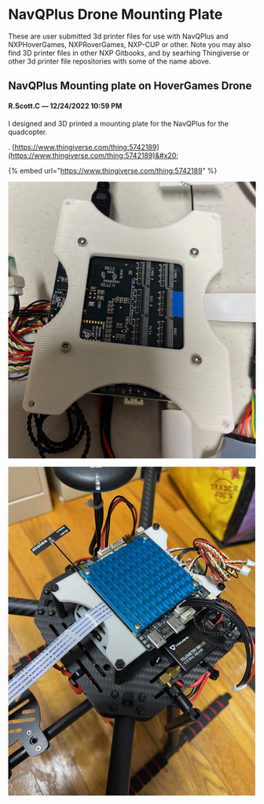 # NavQPlus Drone Mounting Plate

These are user submitted 3d printer files for use with NavQPlus and  NXPHoverGames, NXPRoverGames, NXP-CUP or other. Note you may also find 3D printer files in other NXP Gitbooks, and by searhing Thingiverse or other 3d printer file repositories with some of the name above.&#x20;



## NavQPlus Mounting plate on HoverGames Drone

#### R.Scott.C _—_ 12/24/2022 10:59 PM

I designed and 3D printed a mounting plate for the NavQPlus for the quadcopter.&#x20;

. [https://www.thingiverse.com/thing:5742189](https://www.thingiverse.com/thing:5742189)&#x20;

{% embed url="https://www.thingiverse.com/thing:5742189" %}

![](<../../.gitbook/assets/image (1) (3) (1).png>)

![](<../../.gitbook/assets/image (3) (2) (1).png>)
